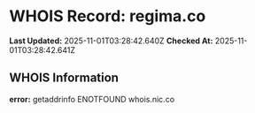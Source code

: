 # WHOIS Record: regima.co

**Last Updated:** 2025-11-01T03:28:42.640Z
**Checked At:** 2025-11-01T03:28:42.641Z

## WHOIS Information

**error:** getaddrinfo ENOTFOUND whois.nic.co

